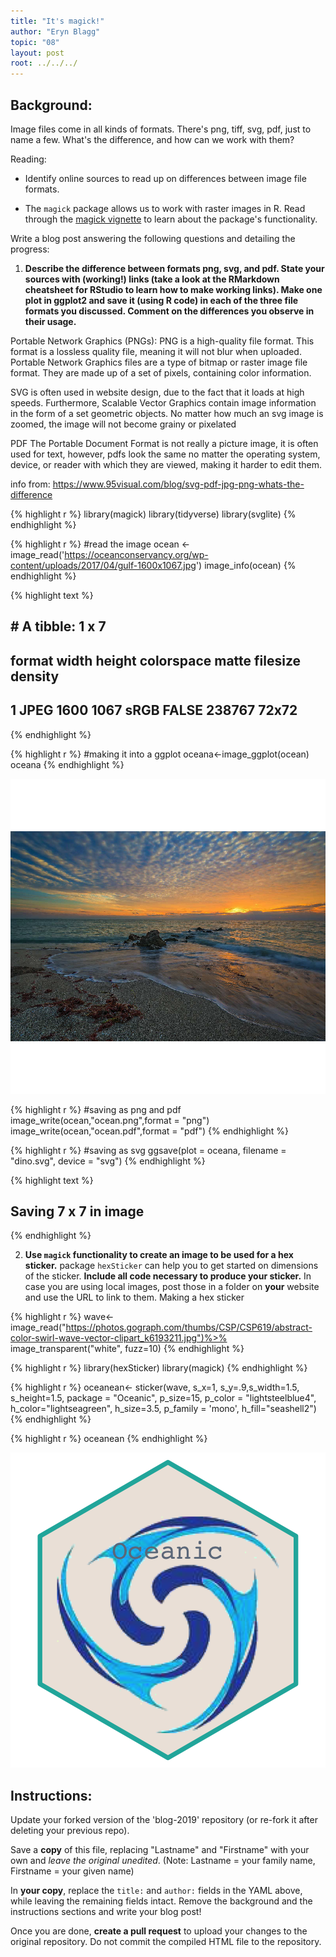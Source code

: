 ```yaml
---
title: "It's magick!"
author: "Eryn Blagg"
topic: "08"
layout: post
root: ../../../
---
```


## Background:

Image files come in all kinds of formats. There's png, tiff, svg, pdf, just to name a few. What's the difference, and how can we work with them?

Reading: 

  - Identify online sources to read up on differences between image file formats. 

  - The `magick` package allows us to work with raster images in R. Read through the  [magick vignette](https://cran.r-project.org/web/packages/magick/vignettes/intro.html) to learn about the package's functionality.

Write a blog post answering the following questions and detailing the progress: 

1. **Describe the difference between formats png, svg, and pdf. State your sources with (working!) links (take a look at the RMarkdown cheatsheet for RStudio to learn how to make working links). Make one plot in ggplot2 and save it (using R code) in each of the three file formats you discussed. Comment on the differences you observe in their usage.**

Portable Network Graphics (PNGs): PNG is a high-quality file format. This format is a lossless quality file, meaning it will not blur when uploaded. Portable Network Graphics files are a type of bitmap or raster image file format. They are made up of a set of pixels, containing color information. 

SVG is often used in website design, due to the fact that it loads at high speeds. Furthermore, Scalable Vector Graphics contain image information in the form of a set geometric objects. No matter how much an svg image is zoomed, the image will not become grainy or pixelated 

PDF The Portable Document Format is not really a picture image, it is often used for text, however, pdfs look the same no matter the operating system, device, or reader with which they are viewed, making it harder to edit them. 

info from: https://www.95visual.com/blog/svg-pdf-jpg-png-whats-the-difference


{% highlight r %}
library(magick)
library(tidyverse)
library(svglite)
{% endhighlight %}


{% highlight r %}
#read the image
ocean <- image_read('https://oceanconservancy.org/wp-content/uploads/2017/04/gulf-1600x1067.jpg')
image_info(ocean)
{% endhighlight %}



{% highlight text %}
## # A tibble: 1 x 7
##   format width height colorspace matte filesize density
##   <chr>  <int>  <int> <chr>      <lgl>    <int> <chr>  
## 1 JPEG    1600   1067 sRGB       FALSE   238767 72x72
{% endhighlight %}


{% highlight r %}
#making it into a ggplot 
oceana<-image_ggplot(ocean)
oceana
{% endhighlight %}

![center](../figure/08/BlaggEryn/unnamed-chunk-3-1.png)


{% highlight r %}
#saving as png and pdf
image_write(ocean,"ocean.png",format = "png")
image_write(ocean,"ocean.pdf",format = "pdf")
{% endhighlight %}


{% highlight r %}
#saving as svg
ggsave(plot = oceana, filename = "dino.svg", device = "svg")
{% endhighlight %}



{% highlight text %}
## Saving 7 x 7 in image
{% endhighlight %}


2. **Use `magick` functionality to create an image to be used for a hex sticker.**  package `hexSticker` can help you to get started on dimensions of the sticker. **Include all code necessary to produce your sticker.** In case you are using local images, post those in a folder on **your** website and use the URL to link to them.
Making a hex sticker 

{% highlight r %}
wave<-image_read("https://photos.gograph.com/thumbs/CSP/CSP619/abstract-color-swirl-wave-vector-clipart_k6193211.jpg")%>%
  image_transparent("white", fuzz=10)
{% endhighlight %}



{% highlight r %}
library(hexSticker)
library(magick)
{% endhighlight %}


{% highlight r %}
oceanean<- sticker(wave, s_x=1, s_y=.9,s_width=1.5, s_height=1.5, package = "Oceanic", p_size=15, p_color = "lightsteelblue4", h_color="lightseagreen", h_size=3.5, p_family = 'mono', h_fill="seashell2")
{% endhighlight %}


{% highlight r %}
oceanean
{% endhighlight %}

![center](../figure/08/BlaggEryn/unnamed-chunk-9-1.png)

## Instructions:

Update your forked version of the 'blog-2019' repository (or re-fork it after deleting your previous repo).

Save a **copy** of this file, replacing "Lastname" and "Firstname" with your own and *leave the original unedited*. (Note: Lastname = your family name, Firstname = your given name)

In **your copy**, replace the `title:` and `author:` fields in the YAML above, while leaving the remaining fields intact. Remove the background and the instructions sections and write your blog post! 

Once you are done, **create a pull request** to upload your changes to the original repository. Do not commit the compiled HTML file to the repository.
